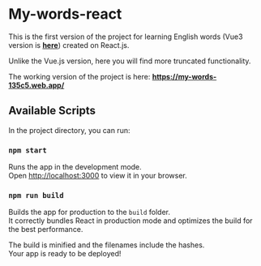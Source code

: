 <h1>My-words-react</h1>
<p>This is the first version of the project for learning English words (Vue3 version is <a href="https://github.com/riderclass/my-words-vue"><strong>here</strong></a>) created on React.js.</p>
<p>Unlike the Vue.js version, here you will find more truncated functionality.</p>
<p>The working version of the project is here: <a href="https://my-words-135c5.web.app/"><strong>https://my-words-135c5.web.app/</strong></a></p>

## Available Scripts

In the project directory, you can run:

### `npm start`

Runs the app in the development mode.\
Open [http://localhost:3000](http://localhost:3000) to view it in your browser.

### `npm run build`

Builds the app for production to the `build` folder.\
It correctly bundles React in production mode and optimizes the build for the best performance.

The build is minified and the filenames include the hashes.\
Your app is ready to be deployed!


